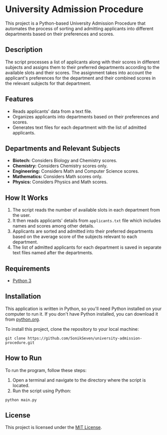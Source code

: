 # University Admission Procedure

This project is a Python-based University Admission Procedure that automates the process of sorting and admitting applicants into different departments based on their preferences and scores.

## Description

The script processes a list of applicants along with their scores in different subjects and assigns them to their preferred departments according to the available slots and their scores. The assignment takes into account the applicant's preferences for the department and their combined scores in the relevant subjects for that department.

## Features

- Reads applicants' data from a text file.
- Organizes applicants into departments based on their preferences and scores.
- Generates text files for each department with the list of admitted applicants.

## Departments and Relevant Subjects

- **Biotech:** Considers Biology and Chemistry scores.
- **Chemistry:** Considers Chemistry scores only.
- **Engineering:** Considers Math and Computer Science scores.
- **Mathematics:** Considers Math scores only.
- **Physics:** Considers Physics and Math scores.

## How It Works

1. The script reads the number of available slots in each department from the user.
2. It then reads applicants' details from `applicants.txt` file which includes names and scores among other details.
3. Applicants are sorted and admitted into their preferred departments based on the average score of the subjects relevant to each department.
4. The list of admitted applicants for each department is saved in separate text files named after the departments.

## Requirements

- [Python 3](https://www.python.org/downloads/)

## Installation

This application is written in Python, so you'll need Python installed on your computer to run it. If you don't have Python installed, you can download it from [python.org](https://www.python.org/downloads/).

To install this project, clone the repository to your local machine:

```
git clone https://github.com/SonikSeven/university-admission-procedure.git
```

## How to Run

To run the program, follow these steps:

1. Open a terminal and navigate to the directory where the script is located.
2. Run the script using Python:

```
python main.py
```

## License

This project is licensed under the [MIT License](LICENSE.txt).
